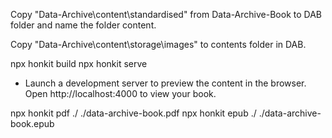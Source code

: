 Copy "Data-Archive\content\standardised" from Data-Archive-Book to DAB folder and name the folder content.

Copy "Data-Archive\content\storage\images" to contents folder in DAB.

npx honkit build
npx honkit serve
- Launch a development server to preview the content in the browser. Open http://localhost:4000 to view your book.

npx honkit pdf ./ ./data-archive-book.pdf
npx honkit epub ./ ./data-archive-book.epub